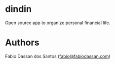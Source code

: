 dindin
======

Open source app to organize personal financial life.

Authors
=======

Fabio Dassan dos Santos (fabio@fabiodassan.com)

